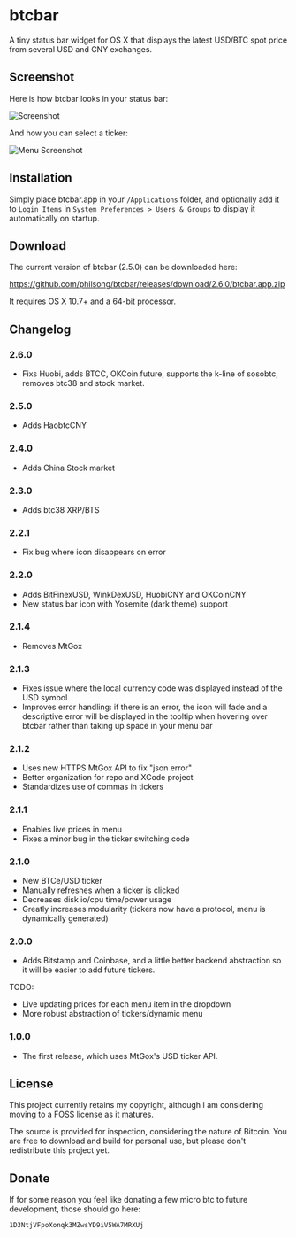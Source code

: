 btcbar
======

A tiny status bar widget for OS X that displays the latest USD/BTC spot price from several USD and CNY exchanges.

## Screenshot

Here is how btcbar looks in your status bar:

![Screenshot](https://raw.github.com/nearengine/btcbar/master/Resources/screenshot.png)

And how you can select a ticker:

![Menu Screenshot](https://raw.github.com/nearengine/btcbar/master/Resources/screenshot2.png)

## Installation

Simply place btcbar.app in your `/Applications` folder, and optionally add it to `Login Items` in `System Preferences > Users & Groups` to display it automatically on startup.

## Download

The current version of btcbar (2.5.0) can be downloaded here:

https://github.com/philsong/btcbar/releases/download/2.6.0/btcbar.app.zip

It requires OS X 10.7+ and a 64-bit processor.

## Changelog

### 2.6.0
* Fixs Huobi, adds BTCC, OKCoin future, supports the k-line of sosobtc, removes btc38 and stock market.

### 2.5.0
* Adds HaobtcCNY 

### 2.4.0
* Adds China Stock market 

### 2.3.0
* Adds btc38 XRP/BTS

### 2.2.1

* Fix bug where icon disappears on error

### 2.2.0

* Adds BitFinexUSD, WinkDexUSD, HuobiCNY and OKCoinCNY
* New status bar icon with Yosemite (dark theme) support

### 2.1.4

* Removes MtGox

### 2.1.3

* Fixes issue where the local currency code was displayed instead of the USD symbol
* Improves error handling: if there is an error, the icon will fade and a descriptive error will be displayed in the tooltip when hovering over btcbar rather than taking up space in your menu bar

### 2.1.2

* Uses new HTTPS MtGox API to fix "json error"
* Better organization for repo and XCode project
* Standardizes use of commas in tickers

### 2.1.1

* Enables live prices in menu
* Fixes a minor bug in the ticker switching code

### 2.1.0

* New BTCe/USD ticker
* Manually refreshes when a ticker is clicked
* Decreases disk io/cpu time/power usage
* Greatly increases modularity (tickers now have a protocol, menu is dynamically generated)

### 2.0.0

* Adds Bitstamp and Coinbase, and a little better backend abstraction so it will be easier to add future tickers.

TODO:
* Live updating prices for each menu item in the dropdown
* More robust abstraction of tickers/dynamic menu

### 1.0.0

* The first release, which uses MtGox's USD ticker API.

## License

This project currently retains my copyright, although I am considering moving to a FOSS license as it matures.

The source is provided for inspection, considering the nature of Bitcoin. You are free to download and build for personal use, but please don't redistribute this project yet.

## Donate

If for some reason you feel like donating a few micro btc to future development, those should go here:

`1D3NtjVFpoXonqk3MZwsYD9iV5WA7MRXUj`